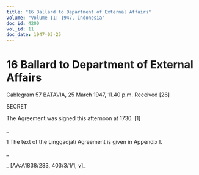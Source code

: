 ```yaml
---
title: "16 Ballard to Department of External Affairs"
volume: "Volume 11: 1947, Indonesia"
doc_id: 4200
vol_id: 11
doc_date: 1947-03-25
---
```


# 16 Ballard to Department of External Affairs

Cablegram 57 BATAVIA, 25 March 1947, 11.40 p.m. Received [26]

SECRET

The Agreement was signed this afternoon at 1730. [1]

_

1 The text of the Linggadjati Agreement is given in Appendix I.

_

_ [AA:A1838/283, 403/3/1/1, v]_
